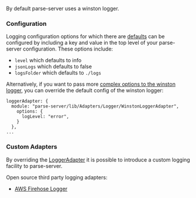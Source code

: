 By default parse-server uses a winston logger.  

### Configuration 

Logging configuration options for which there are [defaults](https://github.com/ParsePlatform/parse-server/blob/master/src/defaults.js) can be configured by including a key and value in the top level of your parse-server configuration.  These options include: 
* `level` which defaults to info
* `jsonLogs` which defaults to false
* `logsFolder` which defaults to `./logs`

Alternatively, if you want to pass more [complex options to the winston logger](https://github.com/winstonjs/winston#usage), you can override the default config of the winston logger:

```
loggerAdapter: {
  module: "parse-server/lib/Adapters/Logger/WinstonLoggerAdapter",
    options: {
      logLevel: "error",
    }
  },
...
```

### Custom Adapters

By overriding the [LoggerAdapter](https://github.com/ParsePlatform/parse-server/blob/master/src/Adapters/Logger/LoggerAdapter.js) it is possible to introduce a custom logging facility to parse-server.

Open source third party logging adapters:
* [AWS Firehose Logger](https://www.npmjs.com/package/parse-aws-firehose-logger-adapter)
